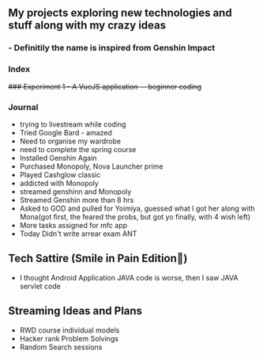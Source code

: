 ## My projects exploring new technologies and stuff along with my crazy ideas 
### - Definitily the name is inspired from Genshin Impact

### Index 
~~### Experiment 1 - A VueJS application -- beginner coding~~

### Journal
* trying to livestream while coding
* Tried Google Bard - amazed 
* Need to organise my wardrobe
* need to complete the spring course 
* Installed Genshin Again
* Purchased Monopoly, Nova Launcher prime
* Played Cashglow classic
* addicted with Monopoly 
* streamed genshinn and Monopoly 
* Streamed Genshin more than 8 hrs
* Asked to GOD and pulled for Yoimiya, guessed what I got her along with Mona(got first, the feared the probs, but got yo finally, with 4 wish left)
* More tasks assigned for mfc app
* Today Didn't write arrear exam ANT

 ## Tech Sattire (Smile in Pain Edition🥲)
- I thought Android Application JAVA code is worse, then I saw JAVA servlet code

## Streaming Ideas and Plans
 - RWD course individual models
 - Hacker rank Problem Solvings
 - Random Search sessions
